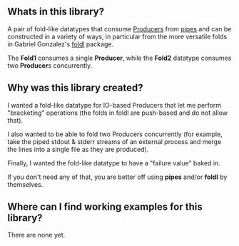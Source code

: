 ## Whats in this library?

A pair of fold-like datatypes that consume
[Producers](http://hackage.haskell.org/package/pipes-4.1.7/docs/Pipes.html#t:Producer)
from [pipes](http://hackage.haskell.org/package/pipes) and can be constructed
in a variety of ways, in particular from the more versatile folds in Gabriel
Gonzalez's [foldl](http://hackage.haskell.org/package/foldl) package.

The **Fold1** consumes a single **Producer**, while the **Fold2** datatype
consumes two **Producer**s concurrently.

## Why was this library created?

I wanted a fold-like datatype for IO-based Producers that let me perform
"bracketing" operations (the folds in foldl are push-based and do not allow
that). 

I also wanted to be able to fold two Producers concurrently (for example, take
the piped stdout & stderr streams of an external process and merge the lines
into a single file as they are produced).

Finally, I wanted the fold-like datatype to have a "failure value" baked in.

If you don't need any of that, you are better off using **pipes** and/or
**foldl** by themselves. 

## Where can I find working examples for this library?

There are none yet.
